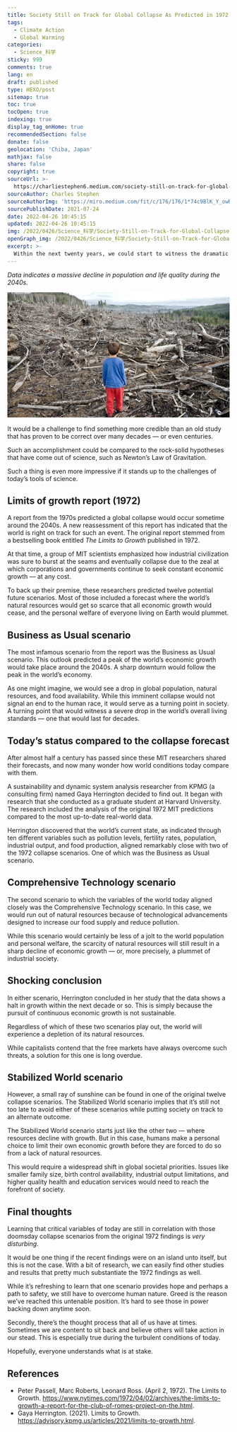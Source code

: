 ```yaml
---
title: Society Still on Track for Global Collapse As Predicted in 1972
tags:
  - Climate Action
  - Global Warming
categories:
  - Science_科学
sticky: 999
comments: true
lang: en
draft: published
type: HEXO/post
sitemap: true
toc: true
tocOpen: true
indexing: true
display_tag_onHome: true
recommendedSection: false
donate: false
geolocation: 'Chiba, Japan'
mathjax: false
share: false
copyright: true
sourceUrl: >-
  https://charliestephen6.medium.com/society-still-on-track-for-global-collapse-as-predicted-in-1972-c88ececf88b9
sourceAuthor: Charles Stephen
sourceAuthorImg: 'https://miro.medium.com/fit/c/176/176/1*74c9BlK_Y_owR34gqfMS1g.jpeg'
sourcePublishDate: 2021-07-24
date: 2022-04-26 10:45:15
updated: 2022-04-26 10:45:15
img: /2022/0426/Science_科学/Society-Still-on-Track-for-Global-Collapse-As-Predicted-in-1972/AdobeStock_375514856.svg
openGraph_img: /2022/0426/Science_科学/Society-Still-on-Track-for-Global-Collapse-As-Predicted-in-1972/AdobeStock_375514856.png
excerpt: >-
  Within the next twenty years, we could start to witness the dramatic fall of humanity all in the name of hubris and greed.
---
```

 *Data indicates a massive decline in population and life quality during the 2040s.*

 ![Image by Ecowatch](./Society-Still-on-Track-for-Global-Collapse-As-Predicted-in-1972/1_rBK8958Gyqo33xgkhpOJ9g.jpeg)

 It would be a challenge to find something more credible than an old study that has proven to be correct over many decades — or even centuries.

 Such an accomplishment could be compared to the rock-solid hypotheses that have come out of science, such as Newton’s Law of Gravitation.

 Such a thing is even more impressive if it stands up to the challenges of today’s tools of science.

 
## Limits of growth report (1972)
 A report from the 1970s predicted a global collapse would occur sometime around the 2040s. A new reassessment of this report has indicated that the world is right on track for such an event. The original report stemmed from a bestselling book entitled *The Limits to Growth* published in 1972.

 At that time, a group of MIT scientists emphasized how industrial civilization was sure to burst at the seams and eventually collapse due to the zeal at which corporations and governments continue to seek constant economic growth — at any cost.

 To back up their premise, these researchers predicted twelve potential future scenarios. Most of those included a forecast where the world’s natural resources would get so scarce that all economic growth would cease, and the personal welfare of everyone living on Earth would plummet.


## Business as Usual scenario
 The most infamous scenario from the report was the Business as Usual scenario. This outlook predicted a peak of the world’s economic growth would take place around the 2040s. A sharp downturn would follow the peak in the world’s economy.

 As one might imagine, we would see a drop in global population, natural resources, and food availability. While this imminent collapse would not signal an end to the human race, it would serve as a turning point in society. A turning point that would witness a severe drop in the world’s overall living standards — one that would last for decades.


## Today’s status compared to the collapse forecast
 After almost half a century has passed since these MIT researchers shared their forecasts, and now many wonder how world conditions today compare with them.

 A sustainability and dynamic system analysis researcher from KPMG (a consulting firm) named Gaya Herrington decided to find out. It began with research that she conducted as a graduate student at Harvard University. The research included the analysis of the original 1972 MIT predictions compared to the most up-to-date real-world data.

 Herrington discovered that the world’s current state, as indicated through ten different variables such as pollution levels, fertility rates, population, industrial output, and food production, aligned remarkably close with two of the 1972 collapse scenarios. One of which was the Business as Usual scenario.


## Comprehensive Technology scenario
 The second scenario to which the variables of the world today aligned closely was the Comprehensive Technology scenario. In this case, we would run out of natural resources because of technological advancements designed to increase our food supply and reduce pollution.

 While this scenario would certainly be less of a jolt to the world population and personal welfare, the scarcity of natural resources will still result in a sharp decline of economic growth — or, more precisely, a plummet of industrial society.


## Shocking conclusion
 In either scenario, Herrington concluded in her study that the data shows a halt in growth within the next decade or so. This is simply because the pursuit of continuous economic growth is not sustainable.

 Regardless of which of these two scenarios play out, the world will experience a depletion of its natural resources.

 While capitalists contend that the free markets have always overcome such threats, a solution for this one is long overdue.


## Stabilized World scenario
 However, a small ray of sunshine can be found in one of the original twelve collapse scenarios. The Stabilized World scenario implies that it’s still not too late to avoid either of these scenarios while putting society on track to an alternate outcome.

 The Stabilized World scenario starts just like the other two — where resources decline with growth. But in this case, humans make a personal choice to limit their own economic growth before they are forced to do so from a lack of natural resources.

 This would require a widespread shift in global societal priorities. Issues like smaller family size, birth control availability, industrial output limitations, and higher quality health and education services would need to reach the forefront of society.


## Final thoughts
 Learning that critical variables of today are still in correlation with those doomsday collapse scenarios from the original 1972 findings is *very disturbing*.

 It would be one thing if the recent findings were on an island unto itself, but this is not the case. With a bit of research, we can easily find other studies and results that pretty much substantiate the 1972 findings as well.

 While it’s refreshing to learn that one scenario provides hope and perhaps a path to safety, we still have to overcome human nature. Greed is the reason we’ve reached this untenable position. It’s hard to see those in power backing down anytime soon.

 Secondly, there’s the thought process that all of us have at times. Sometimes we are content to sit back and believe others will take action in our stead. This is especially true during the turbulent conditions of today.

 Hopefully, everyone understands what is at stake.


## References
 - Peter Passell, Marc Roberts, Leonard Ross. (April 2, 1972). The Limits to Growth. https://www.nytimes.com/1972/04/02/archives/the-limits-to-growth-a-report-for-the-club-of-romes-project-on-the.html.
 - Gaya Herrington. (2021). Limits to Growth. https://advisory.kpmg.us/articles/2021/limits-to-growth.html.